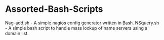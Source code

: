 # Assorted-Bash-Scripts

Nag-add.sh - A simple nagios config generator written in Bash. 
NSquery.sh - A simple bash script to handle mass lookup of name servers using a domain list. 

